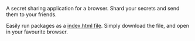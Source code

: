A secret sharing application for a browser. Shard your secrets and send them to your friends.

Easily run packages as a [index.html file](https://github.com/KGibb8/truename-index). Simply download the file, and open in your favourite browser.
